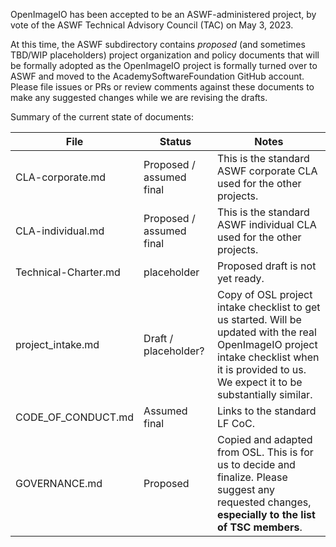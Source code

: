 OpenImageIO has been accepted to be an ASWF-administered project, by vote of
the ASWF Technical Advisory Council (TAC) on May 3, 2023.

At this time, the ASWF subdirectory contains *proposed* (and sometimes TBD/WIP
placeholders) project organization and policy documents that will be formally
adopted as the OpenImageIO project is formally turned over to ASWF and moved
to the AcademySoftwareFoundation GitHub account. Please file issues or PRs
or review comments against these documents to make any suggested changes while
we are revising the drafts.

Summary of the current state of documents:

| File | Status | Notes |
| ---- | ------ | ----- |
| CLA-corporate.md | Proposed / assumed final | This is the standard ASWF corporate CLA used for the other projects. |
| CLA-individual.md | Proposed / assumed final | This is the standard ASWF individual CLA used for the other projects. |
| Technical-Charter.md | placeholder | Proposed draft is not yet ready. |
| project_intake.md | Draft / placeholder? | Copy of OSL project intake checklist to get us started. Will be updated with the real OpenImageIO project intake checklist when it is provided to us. We expect it to be substantially similar.
| CODE_OF_CONDUCT.md | Assumed final | Links to the standard LF CoC. |
| GOVERNANCE.md | Proposed | Copied and adapted from OSL. This is for us to decide and finalize. Please suggest any requested changes, **especially to the list of TSC members**. |

